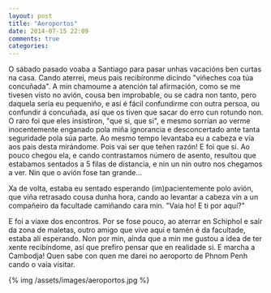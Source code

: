 ```yaml
---
layout: post
title: "Aeroportos"
date: 2014-07-15 22:09
comments: true
categories: 
---
```


O sábado pasado voaba a Santiago para pasar unhas vacacións ben curtas na casa. Cando aterrei, meus pais recibíronme dicindo "viñeches coa túa concuñada". A min chamoume a atención tal afirmación, como se me tivesen visto no avión, cousa ben improbable, ou se cadra non tanto, pero daquela sería eu pequeniño, e así é fácil confundirme con outra persoa, ou confundir á concuñada, así que os tiven que sacar do erro cun rotundo non. O raro foi que eles insistiron, "que si, que si", e mesmo sorrían ao verme inocentemente enganado pola miña ignorancia e desconcertado ante tanta seguridade pola súa parte. Ao mesmo tempo levantaba eu a cabeza e vía aos pais desta mirándome. Pois vai ser que teñen razón! E foi que si. Ao pouco chegou ela, e cando contrastamos número de asento, resultou que estabamos sentados a 5 filas de distancia, e nin un nin outro nos chegamos a ver. Nin que o avión fose tan grande...

Xa de volta, estaba eu sentado esperando (im)pacientemente polo avión, que viña retrasado cousa dunha hora, cando ao levantar a cabeza vin a un compañeiro da facultade camiñando cara min. "Vaia ho! E ti por aquí?"

E foi a viaxe dos encontros. Por se fose pouco, ao aterrar en Schiphol e saír da zona de maletas, outro amigo que vive aquí e tamén é da facultade, estaba alí esperando. Non por min, aínda que a min me gustou a idea de ter xente recibíndome, así que prefiro pensar que en realidade si. E marcha  a Cambodja! Quen sabe con quen me darei no aeroporto de Phnom Penh cando o vaia visitar.

{% img /assets/images/aeroportos.jpg %}
